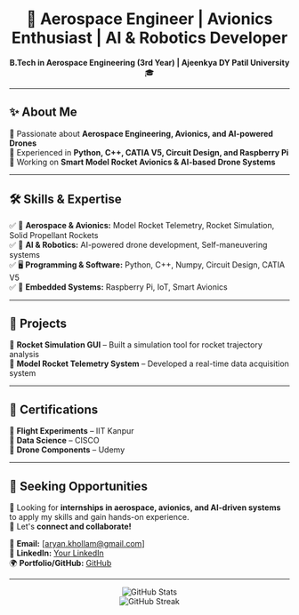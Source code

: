 <h1 align="center">🚀 Aerospace Engineer | Avionics Enthusiast | AI & Robotics Developer</h1>  
<p align="center">  
  <b>B.Tech in Aerospace Engineering (3rd Year) | Ajeenkya DY Patil University</b> 🎓  
</p>  

---

## ✨ About Me  
🔹 Passionate about **Aerospace Engineering, Avionics, and AI-powered Drones**  
🔹 Experienced in **Python, C++, CATIA V5, Circuit Design, and Raspberry Pi**  
🔹 Working on **Smart Model Rocket Avionics & AI-based Drone Systems**  

---

## 🛠️ Skills & Expertise  
✅ 🚀 **Aerospace & Avionics:** Model Rocket Telemetry, Rocket Simulation, Solid Propellant Rockets  
✅ 🤖 **AI & Robotics:** AI-powered drone development, Self-maneuvering systems  
✅ 🖥️ **Programming & Software:** Python, C++, Numpy, Circuit Design, CATIA V5  
✅ 📡 **Embedded Systems:** Raspberry Pi, IoT, Smart Avionics  

---

## 🔬 Projects
📌 **Rocket Simulation GUI** – Built a simulation tool for rocket trajectory analysis  
📌 **Model Rocket Telemetry System** – Developed a real-time data acquisition system  

---

## 📜 Certifications  
🏅 **Flight Experiments** – IIT Kanpur  
🏅 **Data Science** – CISCO  
🏅 **Drone Components** – Udemy  

---

## 🎯 Seeking Opportunities  
🚀 Looking for **internships in aerospace, avionics, and AI-driven systems** to apply my skills and gain hands-on experience.  
🤝 Let's **connect and collaborate!**  

📩 **Email:** [aryan.khollam@gmail.com]  
🔗 **LinkedIn:** [Your LinkedIn](https://linkedin.com/in/aryankhollam)  
🌍 **Portfolio/GitHub:** [GitHub](https://github.com/aryankhollam)  

---

<p align="center">
  <img src="https://github-readme-stats.vercel.app/api?username=aryankhollam&show_icons=true&theme=dark" alt="GitHub Stats" />
  <br>
  <img src="https://github-readme-streak-stats.herokuapp.com/?user=aryankhollam&theme=dark" alt="GitHub Streak" />
</p>